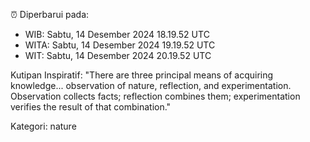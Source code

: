 ⏰ Diperbarui pada:
- WIB: Sabtu, 14 Desember 2024 18.19.52 UTC
- WITA: Sabtu, 14 Desember 2024 19.19.52 UTC
- WIT: Sabtu, 14 Desember 2024 20.19.52 UTC

Kutipan Inspiratif:
"There are three principal means of acquiring knowledge... observation of nature, reflection, and experimentation. Observation collects facts; reflection combines them; experimentation verifies the result of that combination."


Kategori: nature

